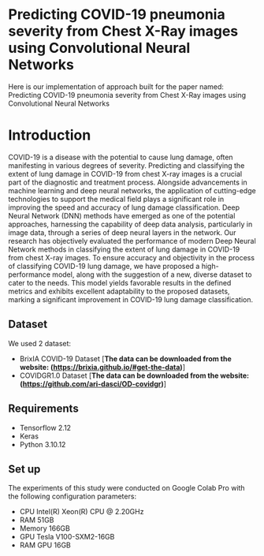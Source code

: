 # Predicting COVID-19 pneumonia severity from Chest X-Ray images using Convolutional Neural Networks
Here is our implementation of approach built for the paper named: Predicting COVID-19 pneumonia severity from Chest X-Ray images using Convolutional Neural Networks
# Introduction
COVID-19 is a disease with the potential to cause lung damage, often manifesting in various degrees of severity. Predicting and classifying the extent of lung damage in COVID-19 from chest X-ray images is a crucial part of the diagnostic and treatment process. Alongside advancements in machine learning and deep neural networks, the application of cutting-edge technologies to support the medical field plays a significant role in improving the speed and accuracy of lung damage classification. Deep Neural Network (DNN) methods have emerged as one of the potential approaches, harnessing the capability of deep data analysis, particularly in image data, through a series of deep neural layers in the network. Our research has objectively evaluated the performance of modern Deep Neural Network methods in classifying the extent of lung damage in COVID-19 from chest X-ray images. To ensure accuracy and objectivity in the process of classifying COVID-19 lung damage, we have proposed a high-performance model, along with the suggestion of a new, diverse dataset to cater to the needs. This model yields favorable results in the defined metrics and exhibits excellent adaptability to the proposed datasets, marking a significant improvement in COVID-19 lung damage classification.

## Dataset
We used 2 dataset:
- BrixIA COVID-19 Dataset 
[**The data can be downloaded from the website: (https://brixia.github.io/#get-the-data)**]
- COVIDGR1.0 Dataset
[**The data can be downloaded from the website: (https://github.com/ari-dasci/OD-covidgr)**]

## Requirements
- Tensorflow 2.12
- Keras
- Python 3.10.12

## Set up
The experiments of this study were conducted on Google Colab Pro with the following configuration parameters:
- CPU Intel(R) Xeon(R) CPU @ 2.20GHz
- RAM 51GB 
- Memory 166GB
- GPU Tesla V100-SXM2-16GB
- RAM GPU 16GB
